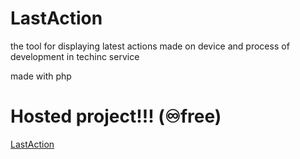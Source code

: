 # LastAction
 the tool for displaying latest actions made on device and process of development in techinc service
 
 
 made with php 
 
 # Hosted project!!! (♾️free)
[LastAction](lastaction.000.pe)
